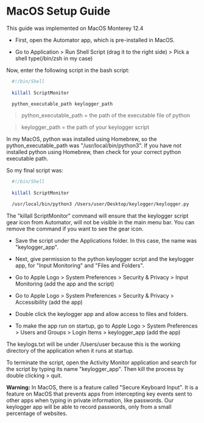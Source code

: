 # MacOS Setup Guide

This guide was implemented on MacOS Monterey 12.4

- First, open the Automator app, which is pre-installed in MacOS.

- Go to Application > Run Shell Script (drag it to the right side) > Pick a shell type(/bin/zsh in my case)

Now, enter the following script in the bash script:

```bash
  #!/bin/Shell
  
  killall ScriptMonitor

  python_executable_path keylogger_path
```
> python_executable_path = the path of the executable file of python

> keylogger_path = the path of your keylogger script

In my MacOS, python was installed using Homebrew, so the python_executable_path was "/usr/local/bin/python3". If you have not installed python using Homebrew, then check for your correct python executable path. 

So my final script was:

```bash
  #!/bin/Shell
  
  killall ScriptMonitor

  /usr/local/bin/python3 /Users/user/Desktop/keylogger/keylogger.py
```

The "killall ScriptMonitor" command will ensure that the keylogger script gear icon from Automator, will not be visible in the main menu bar. You can remove the command if you want to see the gear icon.

- Save the script under the Applications folder. In this case, the name was "keylogger_app".

- Next, give permission to the python keylogger script and the keylogger app, for "Input Monitoring" and "Files and Folders". 

- Go to Apple Logo > System Preferences > Security & Privacy > Input Monitoring (add the app and the script)

- Go to Apple Logo > System Preferences > Security & Privacy > Accessibility (add the app)

- Double click the keylogger app and allow access to files and folders.

- To make the app run on startup, go to Apple Logo > System Preferences > Users and Groups > Login Items > keylogger_app (add the app)

The keylogs.txt will be under /Users/user because this is the working directory of the application when it runs at startup.


To terminate the script, open the Activity Monitor application and search for the script by typing its name "keylogger_app". Then kill the process by double clicking > quit.

**Warning:** In MacOS, there is a feature called "Secure Keyboard Input". It is a feature on MacOS that prevents apps from intercepting key events sent to other apps when typing in private information, like passwords. Our keylogger app will be able to record passwords, only from a small percentage of websites.

